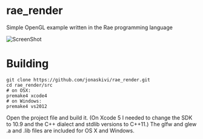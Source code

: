 # rae_render
Simple OpenGL example written in the Rae programming language

![ScreenShot](https://cloud.githubusercontent.com/assets/6566641/10018534/432f6db0-6140-11e5-9528-534c135b19d0.png)

# Building

	git clone https://github.com/jonaskivi/rae_render.git
	cd rae_render/src
	# on OSX:
	premake4 xcode4
	# on Windows:
	premake4 vs2012

Open the project file and build it. (On Xcode 5 I needed to change the SDK to 10.9 and the C++ dialect and stdlib versions to C++11.)
The glfw and glew .a and .lib files are included for OS X and Windows.

